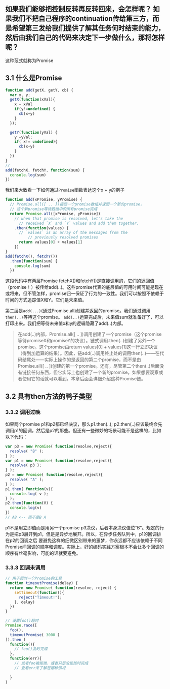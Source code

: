 如果我们能够把控制反转再反转回来，会怎样呢？
如果我们不把自己程序的continuation传给第三方，而是希望第三发给我们提供了解其任务何时结束的能力，然后由我们自己的代码来决定下一步做什么，那将怎样呢？
----
这种范式就称为Promise
## 3.1 什么是Promise
```js
function add(getX, getY, cb) {
  var x, y;
  getX(function(xVal){
    x = xVal
    if(y!=undefined) {
      cb(x+y)
    }
  });

  getY(function(yVal) {
    y =yVal;
    if( x!= undefined){
      cb(x+y)
    }
  })
}
//
add(fetchX, fetchY, function(sum) {
  console.log(sum)
})
```
我们来大致看一下如何通过`Promise`函数表达这个x + y的例子
```js
function add(xPromise, yPromise) {
  // Promise.all([ .. ])接受一个promise数组并返回一个新的promise，
  // 这个新promise等待数组中的所有promise完成
  return Promise.all([xPromise, yPromise])
    // when that promise is resolved, let's take the
	  // received `X` and `Y` values and add them together.
    .then(function(values) {
      // `values` is an array of the messages from the
		  // previously resolved promises
      return values[0] + values[1]
    })
}
add(fetchX(), fetchY())
  .then(function(sum) {
    console.log(sum)
  })
```
这段代码中有两层Promise
fetchX()和fetchY()是直接调用的，它们的返回值（promise！）被传给add(..)。这些promise代表的底层值的可用时间可能是现在或将来，但不管怎样，promise归一保证了行为的一致性。我们可以按照不依赖于时间的方式追踪值X和Y。它们是未来值。

第二层是`add(...)`(通过Promise.all)创建并返回的promise。我们通过调用`then(..)`等待这个promise。 `add(..)`运算完成后，未来值sum就准备好了，可以打印出来。我们把等待未来值x和y的逻辑隐藏了add(..)内部。
> 在add(..)内部，Promise.all([ .. ])调用创建了一个promise（这个promise等待promiseX和promiseY的决议）。链式调用.then(..)创建了另外一个promise。这个promise由return values[0] + values[1]这一行立即决议（得到加运算的结果）。因此，链add(..)调用终止处的调用then(..)——在代码结尾处——实际上操作的是返回的第二个promise，而不是由Promise.all([ .. ])创建的第一个promise。还有，尽管第二个then(..)后面没有链接任何东西，但它实际上也创建了一个新的promise，如果想要观察或者使用它的话就可以看到。本章后面会详细介绍这种Promise链。

## 3.2 具有then方法的鸭子类型

### 3.3.2 调用过晚
如果两个promise p1和p2都已经决议，那么p1.then(..); p2.then(..)应该最终会先调用p1的回调，然后是p2的那些。但还有一些微妙的场景可能不是这样的，比如以下代码：
```js
var p3 = new Promise( function(resolve,reject){
  resolve( "B" );
} );
var p1 = new Promise( function(resolve,reject){
  resolve( p3 );
} );
p2 = new Promise( function(resolve,reject){
  resolve( "A" );
} );
p1.then( function(v){
  console.log( v );
} );
p2.then(function(V) {
  console.log(v)
})
// AB <-- 而不是B A
```
p1不是用立即值而是用另一个promise p3决议，后者本身决议值位“B”。规定的行为是把p3展开到p1，但是是异步地展开。所以，在异步任务队列中，p1的回调排在p2的回调之后
要避免这样的细微区别带来的噩梦，你永远都不应该依赖于不同Promise间回调的顺序和调度。实际上，好的编码实践方案根本不会让多个回调的顺序有丝毫影响，可能的话就要避免。

### 3.3.3 回调未调用
```js
// 用于超时一个Promise的工具
function timeoutPromise(delay) {
  return new Promise( function(resolve, reject) {
    setTimeout(function(){
      reject("Timeout!");
    }, delay)
  }) 
}

// 设置foo()超时
Promise.race([
  foo(),
  timeoutPromise( 3000 )
]).then (
  function(){
    // foo()及时完成
  },
  function(err){
    // 或者foo被拒绝，或者只是没能按时完成
    // 查看err来了解是哪种情况
    
  }
)
````